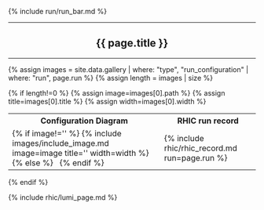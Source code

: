 {% include run/run_bar.md %}
<hr/>
<center><h2>{{ page.title }}</h2></center>
<hr/>

{% assign images = site.data.gallery | where: "type", "run_configuration" | where: "run", page.run %}
{% assign length = images | size %}

{% if length!=0 %}
{% assign image=images[0].path %}
{% assign title=images[0].title %}
{% assign width=images[0].width %}


<table width="100%">
<tr><th>Configuration Diagram</th><th>RHIC run record</th></tr>

<tr>

<td>
{% if image!='' %}
{% include images/include_image.md image=image title='' width=width %}
{% else %}
&nbsp;
{% endif %}
</td>

<td>
{% include rhic/rhic_record.md run=page.run %}
</td>

</tr>

</table>

{% endif %}

{% include rhic/lumi_page.md %}
